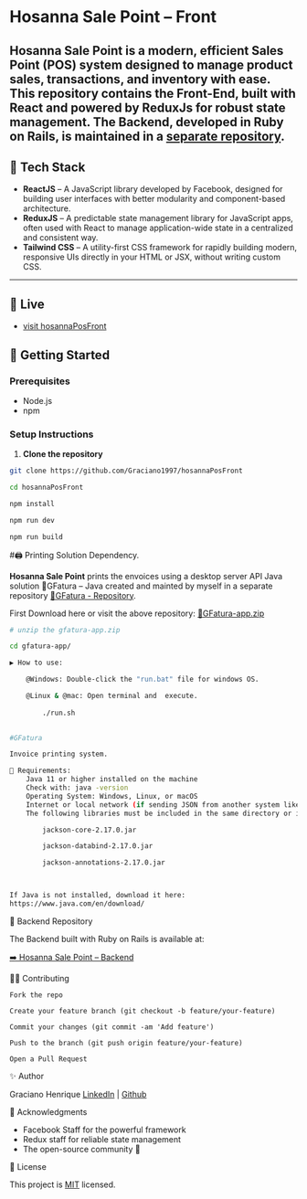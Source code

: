 # Hosanna Sale Point – Front

**Hosanna Sale Point** is a modern, efficient Sales Point (POS) system designed to manage product sales, transactions, and inventory with ease. This repository contains the **Front-End**, built with **React** and powered by **ReduxJs** for robust state management. The Backend, developed in **Ruby on Rails**, is maintained in a [separate repository](https://github.com/Graciano1997/hosanaPosBackend.git).
---

## 🧰 Tech Stack

- **ReactJS** – A JavaScript library developed by Facebook, designed for building user interfaces with better modularity and component-based architecture.
- **ReduxJS** – A predictable state management library for JavaScript apps, often used with React to manage application-wide state in a centralized and consistent way.
- **Tailwind CSS** – A utility-first CSS framework for rapidly building modern, responsive UIs directly in your HTML or JSX, without writing custom CSS.
---

## 🚀 Live 
- [visit hosannaPosFront](https://hosanna-pos-front.vercel.app/)


## 🚀 Getting Started

### Prerequisites
- Node.js
- npm

### Setup Instructions

1. **Clone the repository**

```bash
git clone https://github.com/Graciano1997/hosannaPosFront

cd hosannaPosFront

npm install

npm run dev

npm run build
```

#🖨️ Printing Solution Dependency.

**Hosanna Sale Point** prints the envoices using a desktop server API Java solution 
🧾GFatura – Java  created and mainted by myself in a separate repository
[🧾GFatura - Repository]( https://github.com/Graciano1997/gfatura.git).

First Download here or visit the above repository: [🧾GFatura-app.zip ]( https://github.com/Graciano1997/gfatura/releases/download/Alfa/gfatura-app.zip)

 


```bash
# unzip the gfatura-app.zip

cd gfatura-app/ 

▶️ How to use:

    @Windows: Double-click the "run.bat" file for windows OS.

    @Linux & @mac: Open terminal and  execute. 
    
        ./run.sh 
   

#GFatura

Invoice printing system.

📌 Requirements:
    Java 11 or higher installed on the machine
    Check with: java -version
    Operating System: Windows, Linux, or macOS
    Internet or local network (if sending JSON from another system like Rails)
    The following libraries must be included in the same directory or in the classpath:

        jackson-core-2.17.0.jar

        jackson-databind-2.17.0.jar

        jackson-annotations-2.17.0.jar



If Java is not installed, download it here:
https://www.java.com/en/download/
```


🔗 Backend Repository

The Backend built with Ruby on Rails is available at:

[➡️ Hosanna Sale Point – Backend](https://github.com/Graciano1997/hosanaPosBackend.git)


👨‍💻 Contributing

    Fork the repo

    Create your feature branch (git checkout -b feature/your-feature)

    Commit your changes (git commit -am 'Add feature')

    Push to the branch (git push origin feature/your-feature)

    Open a Pull Request



✨ Author

Graciano Henrique
[LinkedIn](https://www.linkedin.com/in/gracianohenrique/) | [Github](https://github.com/Graciano1997/)

🙏 Acknowledgments

- Facebook Staff for the powerful framework
- Redux staff for reliable state management
- The open-source community 💛

📄 License

This project is [MIT](./LICENSE) licensed.
